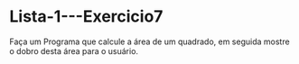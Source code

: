 # Lista-1---Exercicio7

Faça um Programa que calcule a área de um quadrado, em seguida mostre o dobro desta área para o usuário.
